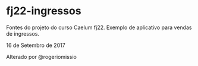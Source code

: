 # fj22-ingressos
Fontes do projeto do curso Caelum fj22. Exemplo de aplicativo para vendas de ingressos.

16 de Setembro de 2017

Alterado por @rogeriomissio

